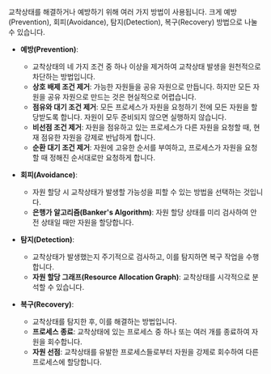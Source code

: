 
교착상태를 해결하거나 예방하기 위해 여러 가지 방법이 사용됩니다. 크게 예방(Prevention), 회피(Avoidance), 탐지(Detection), 복구(Recovery) 방법으로 나눌 수 있습니다.

- **예방(Prevention)**:
    
    - 교착상태의 네 가지 조건 중 하나 이상을 제거하여 교착상태 발생을 원천적으로 차단하는 방법입니다.
    - **상호 배제 조건 제거**: 가능한 자원들을 공유 자원으로 만듭니다. 하지만 모든 자원을 공유 자원으로 만드는 것은 현실적으로 어렵습니다.
    - **점유와 대기 조건 제거**: 모든 프로세스가 자원을 요청하기 전에 모든 자원을 할당받도록 합니다. 자원이 모두 준비되지 않으면 실행하지 않습니다.
    - **비선점 조건 제거**: 자원을 점유하고 있는 프로세스가 다른 자원을 요청할 때, 현재 점유한 자원을 강제로 반납하게 합니다.
    - **순환 대기 조건 제거**: 자원에 고유한 순서를 부여하고, 프로세스가 자원을 요청할 때 정해진 순서대로만 요청하게 합니다.
- **회피(Avoidance)**:
    
    - 자원 할당 시 교착상태가 발생할 가능성을 피할 수 있는 방법을 선택하는 것입니다.
    - **은행가 알고리즘(Banker's Algorithm)**: 자원 할당 상태를 미리 검사하여 안전 상태일 때만 자원을 할당합니다.
- **탐지(Detection)**:
    
    - 교착상태가 발생했는지 주기적으로 검사하고, 이를 탐지하면 복구 작업을 수행합니다.
    - **자원 할당 그래프(Resource Allocation Graph)**: 교착상태를 시각적으로 분석할 수 있습니다.
- **복구(Recovery)**:
    
    - 교착상태를 탐지한 후, 이를 해결하는 방법입니다.
    - **프로세스 종료**: 교착상태에 있는 프로세스 중 하나 또는 여러 개를 종료하여 자원을 회수합니다.
    - **자원 선점**: 교착상태를 유발한 프로세스들로부터 자원을 강제로 회수하여 다른 프로세스에 할당합니다.
